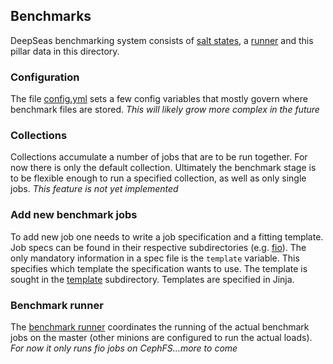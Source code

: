 ## Benchmarks
DeepSeas benchmarking system consists of [salt
states](../../../salt/ceph/benchmarks/), a
[runner](../../../modules/runners/benchmark.py) and this pillar data in this
directory.

### Configuration
The file [config.yml](config.yml) sets a few config variables that mostly govern
where benchmark files are stored.
*This will likely grow more complex in the future*

### Collections
Collections accumulate a number of jobs that are to be run together. For now
there is only the default collection. Ultimately the benchmark stage is to be
flexible enough to run a specified collection, as well as only single jobs.
*This feature is not yet implemented*

### Add new benchmark jobs
To add new job one needs to write a job specification and a fitting template.
Job specs can be found in their respective subdirectories (e.g. [fio](fio)). The
only mandatory information in a spec file is the `template` variable. This
specifies which template the specification wants to use.
The template is sought in the [template](template) subdirectory. Templates are
specified in Jinja.

### Benchmark runner
The [benchmark runner](../../../modules/runners/benchmark.py) coordinates the
running of  the actual benchmark jobs on the master (other minions are
configured to run the actual loads).
*For now it only runs fio jobs on CephFS...more to come*
